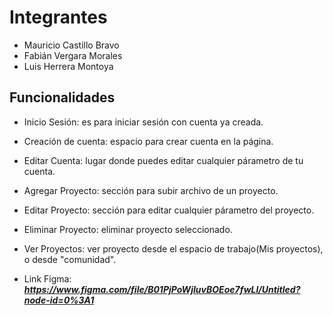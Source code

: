 # Integrantes

- Mauricio Castillo Bravo
- Fabián Vergara Morales
- Luis Herrera Montoya

## Funcionalidades

- Inicio Sesión: es para iniciar sesión con cuenta ya creada.
- Creación de cuenta: espacio para crear cuenta en la página.
- Editar Cuenta: lugar donde puedes editar cualquier párametro de tu cuenta.
- Agregar Proyecto: sección para subir archivo de un proyecto.
- Editar Proyecto: sección para editar cualquier párametro del proyecto.
- Eliminar Proyecto: eliminar proyecto seleccionado.
- Ver Proyectos: ver proyecto desde el espacio de trabajo(Mis proyectos), o desde "comunidad".

- Link Figma: ***https://www.figma.com/file/B01PjPoWjIuvBOEoe7fwLl/Untitled?node-id=0%3A1***




